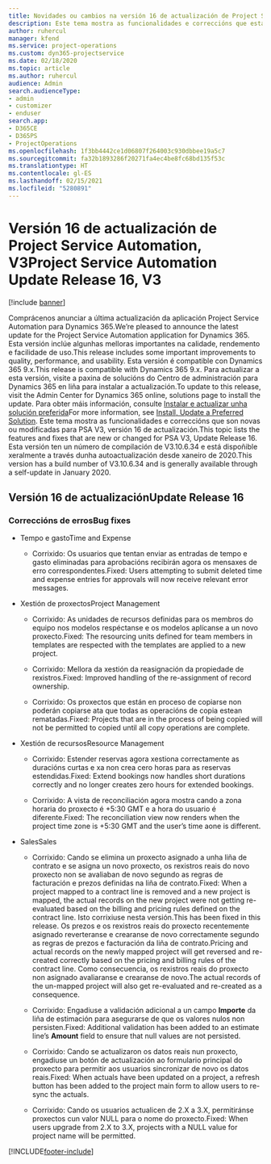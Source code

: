 ```yaml
---
title: Novidades ou cambios na versión 16 de actualización de Project Service Automation, V3
description: Este tema mostra as funcionalidades e correccións que están dispoñibles la versión 16 de actualización de Project Service Automation, V3.
author: ruhercul
manager: kfend
ms.service: project-operations
ms.custom: dyn365-projectservice
ms.date: 02/18/2020
ms.topic: article
ms.author: ruhercul
audience: Admin
search.audienceType:
- admin
- customizer
- enduser
search.app:
- D365CE
- D365PS
- ProjectOperations
ms.openlocfilehash: 1f3bb4442ce1d06807f264003c930dbbee19a5c7
ms.sourcegitcommit: fa32b1893286f20271fa4ec4be8fc68bd135f53c
ms.translationtype: HT
ms.contentlocale: gl-ES
ms.lasthandoff: 02/15/2021
ms.locfileid: "5280891"
---
```

# <a name="project-service-automation-update-release-16-v3"></a><span data-ttu-id="b669e-103">Versión 16 de actualización de Project Service Automation, V3</span><span class="sxs-lookup"><span data-stu-id="b669e-103">Project Service Automation Update Release 16, V3</span></span>

[!include [banner](../includes/psa-now-project-operations.md)]

<span data-ttu-id="b669e-104">Comprácenos anunciar a última actualización da aplicación Project Service Automation para Dynamics 365.</span><span class="sxs-lookup"><span data-stu-id="b669e-104">We’re pleased to announce the latest update for the Project Service Automation application for Dynamics 365.</span></span> <span data-ttu-id="b669e-105">Esta versión inclúe algunhas melloras importantes na calidade, rendemento e facilidade de uso.</span><span class="sxs-lookup"><span data-stu-id="b669e-105">This release includes some important improvements to quality, performance, and usability.</span></span>  <span data-ttu-id="b669e-106">Esta versión é compatible con Dynamics 365 9.x.</span><span class="sxs-lookup"><span data-stu-id="b669e-106">This release is compatible with Dynamics 365 9.x.</span></span> <span data-ttu-id="b669e-107">Para actualizar a esta versión, visite a paxina de solucións do Centro de administración para Dynamics 365 en liña para instalar a actualización.</span><span class="sxs-lookup"><span data-stu-id="b669e-107">To update to this release, visit the Admin Center for Dynamics 365 online, solutions page to install the update.</span></span> <span data-ttu-id="b669e-108">Para obter máis información, consulte [Instalar e actualizar unha solución preferida](https://docs.microsoft.com/dynamics365/project-service/upgrade-psa-home-page)</span><span class="sxs-lookup"><span data-stu-id="b669e-108">For more information, see [Install, Update a Preferred Solution](https://docs.microsoft.com/dynamics365/project-service/upgrade-psa-home-page).</span></span>
<span data-ttu-id="b669e-109">Este tema mostra as funcionalidades e correccións que son novas ou modificadas para PSA V3, versión 16 de actualización.</span><span class="sxs-lookup"><span data-stu-id="b669e-109">This topic lists the features and fixes that are new or changed for PSA V3, Update Release 16.</span></span> <span data-ttu-id="b669e-110">Esta versión ten un número de compilación de V3.10.6.34 e está dispoñible xeralmente a través dunha autoactualización desde xaneiro de 2020.</span><span class="sxs-lookup"><span data-stu-id="b669e-110">This version has a build number of V3.10.6.34 and is generally available through a self-update in January 2020.</span></span>


## <a name="update-release-16"></a><span data-ttu-id="b669e-111">Versión 16 de actualización</span><span class="sxs-lookup"><span data-stu-id="b669e-111">Update Release 16</span></span>

### <a name="bug-fixes"></a><span data-ttu-id="b669e-112">Correccións de erros</span><span class="sxs-lookup"><span data-stu-id="b669e-112">Bug fixes</span></span>

-   <span data-ttu-id="b669e-113">Tempo e gasto</span><span class="sxs-lookup"><span data-stu-id="b669e-113">Time and Expense</span></span>

    -   <span data-ttu-id="b669e-114">Corrixido: Os usuarios que tentan enviar as entradas de tempo e gasto eliminadas para aprobacións recibirán agora os mensaxes de erro correspondentes.</span><span class="sxs-lookup"><span data-stu-id="b669e-114">Fixed: Users attempting to submit deleted time and expense entries for approvals will now receive relevant error messages.</span></span>

-   <span data-ttu-id="b669e-115">Xestión de proxectos</span><span class="sxs-lookup"><span data-stu-id="b669e-115">Project Management</span></span>

    -   <span data-ttu-id="b669e-116">Corrixido: As unidades de recursos definidas para os membros do equipo nos modelos respéctanse e os modelos aplícanse a un novo proxecto.</span><span class="sxs-lookup"><span data-stu-id="b669e-116">Fixed: The resourcing units defined for team members in templates are respected with the templates are applied to a new project.</span></span>

    -   <span data-ttu-id="b669e-117">Corrixido: Mellora da xestión da reasignación da propiedade de rexistros.</span><span class="sxs-lookup"><span data-stu-id="b669e-117">Fixed: Improved handling of the re-assignment of record ownership.</span></span>

    -   <span data-ttu-id="b669e-118">Corrixido: Os proxectos que están en proceso de copiarse non poderán copiarse ata que todas as operacións de copia estean rematadas.</span><span class="sxs-lookup"><span data-stu-id="b669e-118">Fixed: Projects that are in the process of being copied will not be permitted to copied until all copy operations are complete.</span></span>

-   <span data-ttu-id="b669e-119">Xestión de recursos</span><span class="sxs-lookup"><span data-stu-id="b669e-119">Resource Management</span></span>

    -   <span data-ttu-id="b669e-120">Corrixido: Estender reservas agora xestiona correctamente as duracións curtas e xa non crea cero horas para as reservas estendidas.</span><span class="sxs-lookup"><span data-stu-id="b669e-120">Fixed: Extend bookings now handles short durations correctly and no longer creates zero hours for extended bookings.</span></span>

    -   <span data-ttu-id="b669e-121">Corrixido: A vista de reconciliación agora mostra cando a zona horaria do proxecto é +5:30 GMT e a hora do usuario é diferente.</span><span class="sxs-lookup"><span data-stu-id="b669e-121">Fixed: The reconciliation view now renders when the project time zone is +5:30 GMT and the user’s time aone is different.</span></span>

-   <span data-ttu-id="b669e-122">Sales</span><span class="sxs-lookup"><span data-stu-id="b669e-122">Sales</span></span>

    -   <span data-ttu-id="b669e-123">Corrixido: Cando se elimina un proxecto asignado a unha liña de contrato e se asigna un novo proxecto, os rexistros reais do novo proxecto non se avaliaban de novo segundo as regras de facturación e prezos definidas na liña de contrato.</span><span class="sxs-lookup"><span data-stu-id="b669e-123">Fixed: When a project mapped to a contract line is removed and a new project is mapped, the actual records on the new project were not getting re-evaluated based on the billing and pricing rules defined on the contract line.</span></span> <span data-ttu-id="b669e-124">Isto corrixiuse nesta versión.</span><span class="sxs-lookup"><span data-stu-id="b669e-124">This has been fixed in this release.</span></span> <span data-ttu-id="b669e-125">Os prezos e os rexistros reais do proxecto recentemente asignado reverteranse e crearanse de novo correctamente segundo as regras de prezos e facturación da liña de contrato.</span><span class="sxs-lookup"><span data-stu-id="b669e-125">Pricing and actual records on the newly mapped project will get reversed and re-created correctly based on the pricing and billing rules of the contract line.</span></span> <span data-ttu-id="b669e-126">Como consecuencia, os rexistros reais do proxecto non asignado avaliaranse e crearanse de novo.</span><span class="sxs-lookup"><span data-stu-id="b669e-126">The actual records of the un-mapped project will also get re-evaluated and re-created as a consequence.</span></span>

    -   <span data-ttu-id="b669e-127">Corrixido: Engadiuse a validación adicional a un campo **Importe** da liña de estimación para asegurarse de que os valores nulos non persisten.</span><span class="sxs-lookup"><span data-stu-id="b669e-127">Fixed: Additional validation has been added to an estimate line’s **Amount** field to ensure that null values are not persisted.</span></span>

    -   <span data-ttu-id="b669e-128">Corrixido: Cando se actualizaron os datos reais nun proxecto, engadiuse un botón de actualización ao formulario principal do proxecto para permitir aos usuarios sincronizar de novo os datos reais.</span><span class="sxs-lookup"><span data-stu-id="b669e-128">Fixed: When actuals have been updated on a project, a refresh button has been added to the project main form to allow users to re-sync the actuals.</span></span>

    -   <span data-ttu-id="b669e-129">Corrixido: Cando os usuarios actualicen de 2.X a 3.X, permitiránse proxectos cun valor NULL para o nome do proxecto.</span><span class="sxs-lookup"><span data-stu-id="b669e-129">Fixed: When users upgrade from 2.X to 3.X, projects with a NULL value for project name will be permitted.</span></span>



[!INCLUDE[footer-include](../includes/footer-banner.md)]